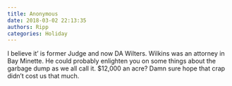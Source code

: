 ```yaml
---
title: Anonymous
date: 2018-03-02 22:13:35
authors: Ripp
categories: Holiday
---
```


 I believe it’ is former Judge and now DA  Wilters. Wilkins was an attorney in Bay Minette. He could probably enlighten you on some things about the garbage dump as we all call it. $12,000 an acre? Damn sure hope that crap didn’t cost us that much.